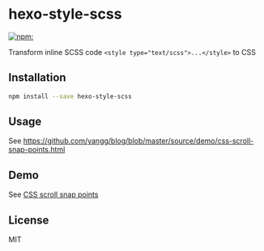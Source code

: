 # hexo-style-scss

[![npm:](https://img.shields.io/npm/v/hexo-style-scss.svg?style=flat)](https://www.npmjs.com/packages/hexo-style-scss)

Transform inline SCSS code `<style type="text/scss">...</style>` to CSS

## Installation

```bash
npm install --save hexo-style-scss
```

## Usage
See https://github.com/yangg/blog/blob/master/source/demo/css-scroll-snap-points.html
## Demo

See [CSS scroll snap points](https://uedsky.com/demo/css-scroll-snap-points.html)

## License

MIT
